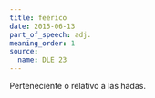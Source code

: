 ```yaml
---
title: feérico
date: 2015-06-13
part_of_speech: adj.
meaning_order: 1
source:
  name: DLE 23
---
```


Perteneciente o relativo a las hadas.
